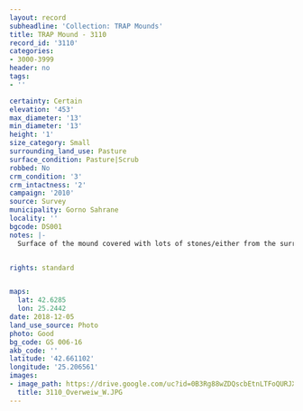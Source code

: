 ```yaml
---
layout: record
subheadline: 'Collection: TRAP Mounds'
title: TRAP Mound - 3110
record_id: '3110'
categories:
- 3000-3999
header: no
tags:
- ''

certainty: Certain
elevation: '453'
max_diameter: '13'
min_diameter: '13'
height: '1'
size_category: Small
surrounding_land_use: Pasture
surface_condition: Pasture|Scrub
robbed: No
crm_condition: '3'
crm_intactness: '2'
campaign: '2010'
source: Survey
municipality: Gorno Sahrane
locality: ''
bgcode: DS001
notes: |-
  Surface of the mound covered with lots of stones/either from the surrounding pasture or from the mound.


rights: standard


maps:
  lat: 42.6285
  lon: 25.2442
date: 2018-12-05
land_use_source: Photo
photo: Good
bg_code: GS 006-16
akb_code: ''
latitude: '42.661102'
longitude: '25.206561'
images:
- image_path: https://drive.google.com/uc?id=0B3Rg88wZDQscbEtnLTFoQURJX1E
  title: 3110_Overweiw_W.JPG
---
```


